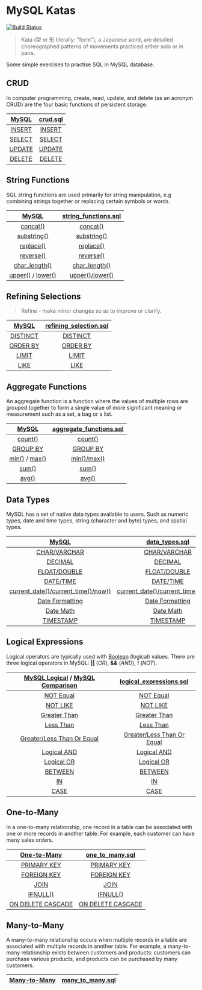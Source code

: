 # MySQL Katas

[![Build Status](https://travis-ci.com/azdanov/mysql-katas.svg?branch=master)](https://travis-ci.com/azdanov/mysql-katas)

> Kata (型 or 形 literally: "form"), a Japanese word, are detailed choreographed patterns of movements practiced either solo or in pairs.

Some simple exercises to practise SQL in MySQL database.

## CRUD

In computer programming, create, read, update, and delete (as an acronym CRUD) are the four basic functions of persistent storage.

| [MySQL](https://dev.mysql.com/doc/refman/5.7/en/sql-syntax-data-manipulation.html) | [crud.sql](https://github.com/azdanov/mysql-katas/blob/master/crud.sql)                                     |
| :--------------------------------------------------------------------------------: | :---------------------------------------------------------------------------------------------------------: |
| [INSERT](https://dev.mysql.com/doc/refman/5.7/en/insert.html)                      | [INSERT](https://github.com/azdanov/mysql-katas/blob/34b3689abac887dc86377a6f04f43f1b2623824f/crud.sql#L15) |
| [SELECT](https://dev.mysql.com/doc/refman/5.7/en/select.html)                      | [SELECT](https://github.com/azdanov/mysql-katas/blob/34b3689abac887dc86377a6f04f43f1b2623824f/crud.sql#L24) |
| [UPDATE](https://dev.mysql.com/doc/refman/5.7/en/update.html)                      | [UPDATE](https://github.com/azdanov/mysql-katas/blob/34b3689abac887dc86377a6f04f43f1b2623824f/crud.sql#L54) |
| [DELETE](https://dev.mysql.com/doc/refman/5.7/en/delete.html)                      | [DELETE](https://github.com/azdanov/mysql-katas/blob/34b3689abac887dc86377a6f04f43f1b2623824f/crud.sql#L64) |

## String Functions

SQL string functions are used primarily for string manipulation, e.g combining strings together or replacing certain symbols or words.

| [MySQL](https://dev.mysql.com/doc/refman/5.7/en/string-functions.html)                                                                                                            | [string_functions.sql](https://github.com/azdanov/mysql-katas/blob/master/string_functions.sql)                                  |
| :-------------------------------------------------------------------------------------------------------------------------------------------------------------------------------: | :------------------------------------------------------------------------------------------------------------------------------: |
| [concat()](https://dev.mysql.com/doc/refman/5.7/en/string-functions.html#function_concat)                                                                                         | [concat()](https://github.com/azdanov/mysql-katas/blob/9f8b618fd2dec10a7f23fee15fbff85f91dde91c/string_functions.sql#L40)        |
| [substring()](https://dev.mysql.com/doc/refman/5.7/en/string-functions.html#function_substring)                                                                                   | [substring()](https://github.com/azdanov/mysql-katas/blob/9f8b618fd2dec10a7f23fee15fbff85f91dde91c/string_functions.sql#L48)     |
| [replace()](https://dev.mysql.com/doc/refman/5.7/en/string-functions.html#function_replace)                                                                                       | [replace()](https://github.com/azdanov/mysql-katas/blob/9f8b618fd2dec10a7f23fee15fbff85f91dde91c/string_functions.sql#L56)       |
| [reverse()](https://dev.mysql.com/doc/refman/5.7/en/string-functions.html#function_reverse)                                                                                       | [reverse()](https://github.com/azdanov/mysql-katas/blob/9f8b618fd2dec10a7f23fee15fbff85f91dde91c/string_functions.sql#L61)       |
| [char_length()](https://dev.mysql.com/doc/refman/5.7/en/string-functions.html#function_char-length)                                                                               | [char_length()](https://github.com/azdanov/mysql-katas/blob/9f8b618fd2dec10a7f23fee15fbff85f91dde91c/string_functions.sql#L66)   |
| [upper()](https://dev.mysql.com/doc/refman/5.7/en/string-functions.html#function_upper) / [lower()](https://dev.mysql.com/doc/refman/5.7/en/string-functions.html#function_lower) | [upper()/lower()](https://github.com/azdanov/mysql-katas/blob/9f8b618fd2dec10a7f23fee15fbff85f91dde91c/string_functions.sql#L71) |

## Refining Selections

> Refine - make minor changes so as to improve or clarify.

| [MySQL](https://dev.mysql.com/doc/refman/5.7/en/select.html)                     | [refining_selection.sql](https://github.com/azdanov/mysql-katas/blob/master/refining_selection.sql)                         |
| :------------------------------------------------------------------------------: | :-------------------------------------------------------------------------------------------------------------------------: |
| [DISTINCT](https://dev.mysql.com/doc/refman/5.7/en/select.html)                  | [DISTINCT](https://github.com/azdanov/mysql-katas/blob/7dad586d339ba9a82b7ef72f36125a0be82ce767/refining_selection.sql#L43) |
| [ORDER BY](https://dev.mysql.com/doc/refman/5.7/en/select.html)                  | [ORDER BY](https://github.com/azdanov/mysql-katas/blob/7dad586d339ba9a82b7ef72f36125a0be82ce767/refining_selection.sql#L53) |
| [LIMIT](https://dev.mysql.com/doc/refman/5.7/en/select.html)                     | [LIMIT](https://github.com/azdanov/mysql-katas/blob/7dad586d339ba9a82b7ef72f36125a0be82ce767/refining_selection.sql#L94)    |
| [LIKE](https://dev.mysql.com/doc/refman/5.7/en/string-comparison-functions.html) | [LIKE](https://github.com/azdanov/mysql-katas/blob/7dad586d339ba9a82b7ef72f36125a0be82ce767/refining_selection.sql#L118)    |

## Aggregate Functions

An aggregate function is a function where the values of multiple rows are grouped together to form a single value of more significant meaning or measurement such as a set, a bag or a list.

| [MySQL](https://dev.mysql.com/doc/refman/5.7/en/group-by-functions.html)                                                                                                      | [aggregate_functions.sql](https://github.com/azdanov/mysql-katas/blob/master/aggregate_functions.sql)                           |
| :---------------------------------------------------------------------------------------------------------------------------------------------------------------------------: | :-----------------------------------------------------------------------------------------------------------------------------: |
| [count()](https://dev.mysql.com/doc/refman/5.7/en/group-by-functions.html#function_count)                                                                                     | [count()](https://github.com/azdanov/mysql-katas/blob/7dad586d339ba9a82b7ef72f36125a0be82ce767/aggregate_functions.sql#L43)     |
| [GROUP BY](https://dev.mysql.com/doc/refman/5.7/en/group-by-handling.html)                                                                                                    | [GROUP BY](https://github.com/azdanov/mysql-katas/blob/7dad586d339ba9a82b7ef72f36125a0be82ce767/aggregate_functions.sql#L55)    |
| [min()](https://dev.mysql.com/doc/refman/5.7/en/group-by-functions.html#function_min) / [max()](https://dev.mysql.com/doc/refman/5.7/en/group-by-functions.html#function_max) | [min()/max()](https://github.com/azdanov/mysql-katas/blob/7dad586d339ba9a82b7ef72f36125a0be82ce767/aggregate_functions.sql#L72) |
| [sum()](https://dev.mysql.com/doc/refman/5.7/en/group-by-functions.html#function_sum)                                                                                         | [sum()](https://github.com/azdanov/mysql-katas/blob/7dad586d339ba9a82b7ef72f36125a0be82ce767/aggregate_functions.sql#L107)      |
| [avg()](https://dev.mysql.com/doc/refman/5.7/en/group-by-functions.html#function_avg)                                                                                         | [avg()](https://github.com/azdanov/mysql-katas/blob/7dad586d339ba9a82b7ef72f36125a0be82ce767/aggregate_functions.sql#L119)      |

## Data Types

MySQL has a set of native data types available to users. Such as numeric types, date and time types, string (character and byte) types, and spatial types.

| [MySQL](https://dev.mysql.com/doc/refman/5.7/en/data-types.html)                                            | [data_types.sql](https://github.com/azdanov/mysql-katas/blob/master/data_types.sql)                                                             |
| :---------------------------------------------------------------------------------------------------------: | :---------------------------------------------------------------------------------------------------------------------------------------------: |
| [CHAR/VARCHAR](https://dev.mysql.com/doc/refman/5.7/en/char.html)                                           | [CHAR/VARCHAR](https://github.com/azdanov/mysql-katas/blob/7dad586d339ba9a82b7ef72f36125a0be82ce767/data_types.sql#L1)                          |
| [DECIMAL](https://dev.mysql.com/doc/refman/5.7/en/fixed-point-types.html)                                   | [DECIMAL](https://github.com/azdanov/mysql-katas/blob/7dad586d339ba9a82b7ef72f36125a0be82ce767/data_types.sql#L32)                              |
| [FLOAT/DOUBLE](https://dev.mysql.com/doc/refman/5.7/en/floating-point-types.html)                           | [FLOAT/DOUBLE](https://github.com/azdanov/mysql-katas/blob/7dad586d339ba9a82b7ef72f36125a0be82ce767/data_types.sql#L69)                         |
| [DATE/TIME](https://dev.mysql.com/doc/refman/5.7/en/date-and-time-types.html)                               | [DATE/TIME](https://github.com/azdanov/mysql-katas/blob/7dad586d339ba9a82b7ef72f36125a0be82ce767/data_types.sql#L98)                            |
| [current_date()/current_time()/now()](https://dev.mysql.com/doc/refman/5.7/en/date-and-time-functions.html) | [current_date()/current_time()/now()](https://github.com/azdanov/mysql-katas/blob/7dad586d339ba9a82b7ef72f36125a0be82ce767/data_types.sql#L124) |
| [Date Formatting](https://dev.mysql.com/doc/refman/5.7/en/date-and-time-functions.html)                     | [Date Formatting](https://github.com/azdanov/mysql-katas/blob/7dad586d339ba9a82b7ef72f36125a0be82ce767/data_types.sql#L134)                     |
| [Date Math](https://dev.mysql.com/doc/refman/5.7/en/date-and-time-functions.html)                           | [Date Math](https://github.com/azdanov/mysql-katas/blob/7dad586d339ba9a82b7ef72f36125a0be82ce767/data_types.sql#L240)                           |
| [TIMESTAMP](https://dev.mysql.com/doc/refman/5.7/en/datetime.html)                                          | [TIMESTAMP](https://github.com/azdanov/mysql-katas/blob/7dad586d339ba9a82b7ef72f36125a0be82ce767/data_types.sql#L303)                           |

## Logical Expressions

Logical operators are typically used with [Boolean](https://dev.mysql.com/doc/refman/5.7/en/boolean-literals.html) (logical) values. There are three logical operators in MySQL: __||__ (_OR_), __&&__ (_AND_), __!__ (_NOT_).

| [MySQL Logical](https://dev.mysql.com/doc/refman/5.7/en/logical-operators.html) / [MySQL Comparison](https://dev.mysql.com/doc/refman/5.7/en/comparison-operators.html) | [logical_expressions.sql](https://github.com/azdanov/mysql-katas/blob/master/logical_expressions.sql)                                          |
| :---------------------------------------------------------------------------------------------------------------------------------------------------------------------: | :--------------------------------------------------------------------------------------------------------------------------------------------: |
| [NOT Equal](https://dev.mysql.com/doc/refman/5.7/en/comparison-operators.html#operator_not-equal)                                                                       | [NOT Equal](https://github.com/azdanov/mysql-katas/blob/c1057802d7859a744b00afedfb14e53ab169334e/logical_expressions.sql#L43)                  |
| [NOT LIKE](https://dev.mysql.com/doc/refman/5.7/en/string-comparison-functions.html#operator_not-like)                                                                  | [NOT LIKE](https://github.com/azdanov/mysql-katas/blob/c1057802d7859a744b00afedfb14e53ab169334e/logical_expressions.sql#L58)                   |
| [Greater Than](https://dev.mysql.com/doc/refman/5.7/en/comparison-operators.html#operator_greater-than)                                                                 | [Greater Than](https://github.com/azdanov/mysql-katas/blob/c1057802d7859a744b00afedfb14e53ab169334e/logical_expressions.sql#L65)               |
| [Less Than](https://dev.mysql.com/doc/refman/5.7/en/comparison-operators.html#operator_less-than)                                                                       | [Less Than](https://github.com/azdanov/mysql-katas/blob/c1057802d7859a744b00afedfb14e53ab169334e/logical_expressions.sql#L74)                  |
| [Greater/Less Than Or Equal](https://dev.mysql.com/doc/refman/5.7/en/comparison-operators.html)                                                                         | [Greater/Less Than Or Equal](https://github.com/azdanov/mysql-katas/blob/c1057802d7859a744b00afedfb14e53ab169334e/logical_expressions.sql#L83) |
| [Logical AND](https://dev.mysql.com/doc/refman/5.7/en/logical-operators.html#operator_and)                                                                              | [Logical AND](https://github.com/azdanov/mysql-katas/blob/c1057802d7859a744b00afedfb14e53ab169334e/logical_expressions.sql#L98)                |
| [Logical OR](https://dev.mysql.com/doc/refman/5.7/en/logical-operators.html#operator_or)                                                                                | [Logical OR](https://github.com/azdanov/mysql-katas/blob/c1057802d7859a744b00afedfb14e53ab169334e/logical_expressions.sql#L107)                |
| [BETWEEN](https://dev.mysql.com/doc/refman/5.7/en/comparison-operators.html#operator_between)                                                                           | [BETWEEN](https://github.com/azdanov/mysql-katas/blob/c1057802d7859a744b00afedfb14e53ab169334e/logical_expressions.sql#L116)                   |
| [IN](https://dev.mysql.com/doc/refman/5.7/en/comparison-operators.html#function_in)                                                                                     | [IN](https://github.com/azdanov/mysql-katas/blob/c1057802d7859a744b00afedfb14e53ab169334e/logical_expressions.sql#L131)                        |
| [CASE](https://dev.mysql.com/doc/refman/5.7/en/case.html)                                                                                                               | [CASE](https://github.com/azdanov/mysql-katas/blob/c1057802d7859a744b00afedfb14e53ab169334e/logical_expressions.sql#L155)                      |

## One-to-Many

In a one-to-many relationship, one record in a table can be associated with one or more records in another table. For example, each customer can have many sales orders.

| [One-to-Many](https://fmhelp.filemaker.com/help/16/fmp/en/index.html#page/FMP_Help/one-to-many-relationships.html)           | [one_to_many.sql](https://github.com/azdanov/mysql-katas/blob/master/one_to_many.sql)        |
| :--------------------------------------------------------------------------------------------------------------------------: | :------------------------------------------------------------------------------------------: |
| [PRIMARY KEY](https://dev.mysql.com/doc/refman/5.7/en/constraint-primary-key.html)                                           | [PRIMARY KEY](https://github.com/azdanov/mysql-katas/blob/master/one_to_many.sql#L4)         |
| [FOREIGN KEY](https://dev.mysql.com/doc/refman/5.7/en/constraint-foreign-key.html)                                           | [FOREIGN KEY](https://github.com/azdanov/mysql-katas/blob/master/one_to_many.sql#L4)         |
| [JOIN](https://dev.mysql.com/doc/refman/5.7/en/join.html)                                                                    | [JOIN](https://github.com/azdanov/mysql-katas/blob/master/one_to_many.sql#L67)               |
| [IFNULL()](https://dev.mysql.com/doc/refman/5.7/en/control-flow-functions.html#function_ifnull)                              | [IFNULL()](https://github.com/azdanov/mysql-katas/blob/master/one_to_many.sql#L156)          |
| [ON DELETE CASCADE](https://dev.mysql.com/doc/refman/5.7/en/create-table-foreign-keys.html#foreign-keys-referential-actions) | [ON DELETE CASCADE](https://github.com/azdanov/mysql-katas/blob/master/one_to_many.sql#L233) |

## Many-to-Many

A many-to-many relationship occurs when multiple records in a table are associated with multiple records in another table. For example, a many-to-many relationship exists between customers and products: customers can purchase various products, and products can be purchased by many customers.

| [Many-to-Many](https://fmhelp.filemaker.com/help/16/fmp/en/index.html#page/FMP_Help%2Fmany-to-many-relationships.html%23) | [many_to_many.sql](https://github.com/azdanov/mysql-katas/blob/master/many_to_many.sql)        |
| :----------------------------------------------------------------------------------------------------------------------: | :-----------------------------------------------------------------------------------------------: |

